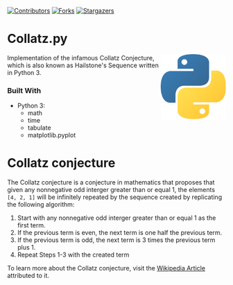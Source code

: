 [![Contributors][contributors-shield]][contributors-url]
[![Forks][forks-shield]][forks-url]
[![Stargazers][stars-shield]][stars-url]

# Collatz.py

[<img src="assets/img/python-logo.png" align="right" width="150">](https://github.com/Kaweees/Collatz.py)

Implementation of the infamous Collatz Conjecture, which is also known as Hailstone's Sequence written in Python 3.

### Built With

 - Python 3:
   - math
   - time
   - tabulate
   - matplotlib.pyplot


# Collatz conjecture
The Collatz conjecture is a conjecture in mathematics that proposes that given any nonnegative odd interger greater than or equal 1, the elements ```[4, 2, 1]``` will be infinitely repeated by the sequence created by replicating the following algorithm:
 1. Start with any nonnegative odd interger greater than or equal 1 as the first term.
 2. If the previous term is even, the next term is one half the previous term.
 3. If the previous term is odd, the next term is 3 times the previous term plus 1.
 4. Repeat Steps 1-3 with the created term

To learn more about the Collatz conjecture, visit the [Wikipedia Article](https://en.wikipedia.org/wiki/Collatz_conjecture) attributed to it.

[contributors-shield]: https://img.shields.io/github/contributors/Kaweees/Collatz.py.svg?style=for-the-badge
[contributors-url]: https://github.com/Kaweees/Collatz.py/graphs/contributors
[forks-shield]: https://img.shields.io/github/forks/Kaweees/Collatz.py.svg?style=for-the-badge
[forks-url]: https://github.com/Kaweees/Collatz.py/network/members
[stars-shield]: https://img.shields.io/github/stars/Kaweees/Collatz.py.svg?style=for-the-badge
[stars-url]: https://github.com/Kaweees/Collatz.py/stargazers
